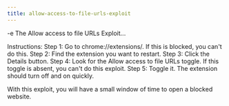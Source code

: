 ```yaml
---
title: allow-access-to-file-urls-exploit
---
```


-e 
The Allow access to file URLs Exploit...

Instructions:
Step 1: Go to chrome://extensions/. If this is blocked, you can't do this.
Step 2: Find the extension you want to restart.
Step 3: Click the Details button.
Step 4: Look for the Allow access to file URLs toggle. If this toggle is absent, you can't do this exploit.
Step 5: Toggle it. The extension should turn off and on quickly.

With this exploit, you will have a small window of time to open a blocked website.
